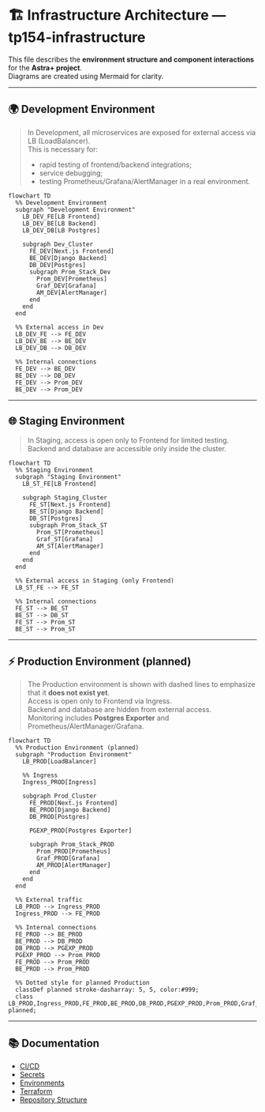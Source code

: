 # 🏗 Infrastructure Architecture — tp154-infrastructure

This file describes the **environment structure and component interactions** for the **Astra+ project**.  
Diagrams are created using Mermaid for clarity.  

---

## 🌍 Development Environment

> In Development, all microservices are exposed for external access via LB (LoadBalancer).  
> This is necessary for:
> - rapid testing of frontend/backend integrations;  
> - service debugging;  
> - testing Prometheus/Grafana/AlertManager in a real environment.

```mermaid
flowchart TD
  %% Development Environment
  subgraph "Development Environment"
    LB_DEV_FE[LB Frontend]
    LB_DEV_BE[LB Backend]
    LB_DEV_DB[LB Postgres]

    subgraph Dev_Cluster
      FE_DEV[Next.js Frontend]
      BE_DEV[Django Backend]
      DB_DEV[Postgres]
      subgraph Prom_Stack_Dev
        Prom_DEV[Prometheus]
        Graf_DEV[Grafana]
        AM_DEV[AlertManager]
      end
    end
  end

  %% External access in Dev
  LB_DEV_FE --> FE_DEV
  LB_DEV_BE --> BE_DEV
  LB_DEV_DB --> DB_DEV

  %% Internal connections
  FE_DEV --> BE_DEV
  BE_DEV --> DB_DEV
  FE_DEV --> Prom_DEV
  BE_DEV --> Prom_DEV
```

---

## 🌐 Staging Environment

> In Staging, access is open only to Frontend for limited testing.  
> Backend and database are accessible only inside the cluster.

```mermaid
flowchart TD
  %% Staging Environment
  subgraph "Staging Environment"
    LB_ST_FE[LB Frontend]

    subgraph Staging_Cluster
      FE_ST[Next.js Frontend]
      BE_ST[Django Backend]
      DB_ST[Postgres]
      subgraph Prom_Stack_ST
        Prom_ST[Prometheus]
        Graf_ST[Grafana]
        AM_ST[AlertManager]
      end
    end
  end

  %% External access in Staging (only Frontend)
  LB_ST_FE --> FE_ST

  %% Internal connections
  FE_ST --> BE_ST
  BE_ST --> DB_ST
  FE_ST --> Prom_ST
  BE_ST --> Prom_ST
```

---

## ⚡ Production Environment (planned)

> The Production environment is shown with dashed lines to emphasize that it **does not exist yet**.  
> Access is open only to Frontend via Ingress.  
> Backend and database are hidden from external access.  
> Monitoring includes **Postgres Exporter** and Prometheus/AlertManager/Grafana.

```mermaid
flowchart TD
  %% Production Environment (planned)
  subgraph "Production Environment"
    LB_PROD[LoadBalancer]

    %% Ingress
    Ingress_PROD[Ingress]

    subgraph Prod_Cluster
      FE_PROD[Next.js Frontend]
      BE_PROD[Django Backend]
      DB_PROD[Postgres]
      
      PGEXP_PROD[Postgres Exporter]

      subgraph Prom_Stack_PROD
        Prom_PROD[Prometheus]
        Graf_PROD[Grafana]
        AM_PROD[AlertManager]
      end
    end
  end

  %% External traffic
  LB_PROD --> Ingress_PROD
  Ingress_PROD --> FE_PROD

  %% Internal connections
  FE_PROD --> BE_PROD
  BE_PROD --> DB_PROD
  DB_PROD --> PGEXP_PROD
  PGEXP_PROD --> Prom_PROD
  FE_PROD --> Prom_PROD
  BE_PROD --> Prom_PROD

  %% Dotted style for planned Production
  classDef planned stroke-dasharray: 5, 5, color:#999;
  class LB_PROD,Ingress_PROD,FE_PROD,BE_PROD,DB_PROD,PGEXP_PROD,Prom_PROD,Graf_PROD,AM_PROD planned;
```

---

## 📚 Documentation
- [CI/CD](./docs/ci-cd.md)  
- [Secrets](./docs/secrets.md)  
- [Environments](./docs/environments.md)  
- [Terraform](./docs/terraform.md)  
- [Repository Structure](./docs/repo-structure.md)  
